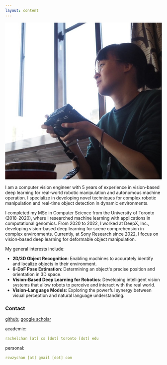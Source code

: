 ```yaml
---
layout: content
---
```


<img src="images/1750776178561.jpg">
<!--I am a computer vision engineer with 5 years of experience in vision-based deep learning for real-world robotic manipulation and autonomous machine operation.-->

<!--From 2018-2020, I was a graduate student in the Department of Computer Science at the University of Toronto, where I completed my MSc in March 2020. My research was focused on machine learning with applications in computational genomics. -->
<!--I performed research on semi-supervised genome annotation methods in the <a href="https://hoffmanlab.org/">Hoffman lab</a> under the supervision of Prof. Michael Hoffman. -->
<!--From 2020-2022, I worked in Tokyo, Japan as a robotics & computer vision engineer at DeepX, Inc, developing vision-based deep learning technologies for scene comprehension in unstructured environments.-->

<!--Since 2022, I have been working at Sony Research as a Computer Vision Engineer on vision-based deep learning for deformable object manipulation.

My general interests include (but are not limited to):

<ul>
    <li>2D/3D object recognition</li>
    <li>6dof pose estimation</li>
    <li>vision-based deep learning for robotics</li>
    <li>vision-language models</li>
</ul>
-->

<!--I'm a computer vision engineer with 5 years of experience leveraging vision-based deep learning to solve complex, real-world challenges in robotic manipulation and autonomous machine operation. My expertise spans a range of applications, from comprehending unstructured environments to precisely manipulating deformable objects.-->
I am a computer vision engineer with 5 years of experience in vision-based deep learning for real-world robotic manipulation and autonomous machine operation. I specialize in developing novel techniques for complex robotic manipulation and real-time object detection in dynamic environments.

<!--I completed a BASc in Engineering Physics, which provided me with a strong interdisciplinary foundation in areas ranging from pure maths to electrical engineering. I then completed an MSc in Computer Science at the University of Toronto (2018-2020), where my research focused on machine learning with applications to computational genomics.-->

I completed my MSc in Computer Science from the University of Toronto (2018-2020), where I researched machine learning with applications in computational genomics. From 2020 to 2022, I worked at DeepX, Inc., developing vision-based deep learning for scene comprehension in complex environments. Currently, at Sony Research since 2022, I focus on vision-based deep learning for deformable object manipulation.

My general interests include:

<ul>
    <li><b>2D/3D Object Recognition</b>: Enabling machines to accurately identify and localize objects in their environment.</li>
    <li><b>6-DoF Pose Estimation</b>: Determining an object's precise position and orientation in 3D space.</li>
    <li><b>Vision-Based Deep Learning for Robotics</b>: Developing intelligent vision systems that allow robots to perceive and interact with the real world.</li>
    <li><b>Vision-Language Models</b>: Exploring the powerful synergy between visual perception and natural language understanding.</li>
</ul>
<!--I'm particularly interested in 2D/3D object recognition, 6-DoF pose estimation, and the exciting convergence of vision-language models with robotics.-->

### Contact

[github](https://github.com/rcwchan); 
[google scholar](https://scholar.google.ca/citations?user=sN1NTD4AAAAJ)<br>

academic:
~~~ yml
rachelchan [at] cs [dot] toronto [dot] edu
~~~

personal:
~~~ yml
rcwzychan [at] gmail [dot] com
~~~
